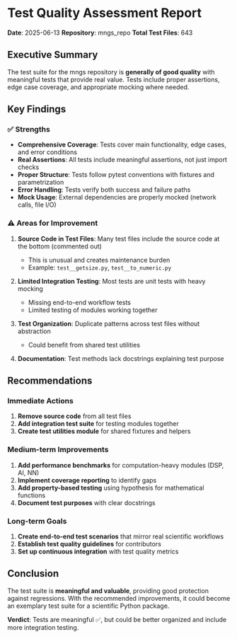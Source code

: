 # Test Quality Assessment Report
**Date**: 2025-06-13
**Repository**: mngs_repo
**Total Test Files**: 643

## Executive Summary

The test suite for the mngs repository is **generally of good quality** with meaningful tests that provide real value. Tests include proper assertions, edge case coverage, and appropriate mocking where needed.

## Key Findings

### ✅ Strengths
- **Comprehensive Coverage**: Tests cover main functionality, edge cases, and error conditions
- **Real Assertions**: All tests include meaningful assertions, not just import checks
- **Proper Structure**: Tests follow pytest conventions with fixtures and parametrization
- **Error Handling**: Tests verify both success and failure paths
- **Mock Usage**: External dependencies are properly mocked (network calls, file I/O)

### ⚠️ Areas for Improvement

1. **Source Code in Test Files**: Many test files include the source code at the bottom (commented out)
   - This is unusual and creates maintenance burden
   - Example: `test__getsize.py`, `test__to_numeric.py`

2. **Limited Integration Testing**: Most tests are unit tests with heavy mocking
   - Missing end-to-end workflow tests
   - Limited testing of modules working together

3. **Test Organization**: Duplicate patterns across test files without abstraction
   - Could benefit from shared test utilities

4. **Documentation**: Test methods lack docstrings explaining test purpose

## Recommendations

### Immediate Actions
1. **Remove source code** from all test files
2. **Add integration test suite** for testing modules together
3. **Create test utilities module** for shared fixtures and helpers

### Medium-term Improvements
1. **Add performance benchmarks** for computation-heavy modules (DSP, AI, NN)
2. **Implement coverage reporting** to identify gaps
3. **Add property-based testing** using hypothesis for mathematical functions
4. **Document test purposes** with clear docstrings

### Long-term Goals
1. **Create end-to-end test scenarios** that mirror real scientific workflows
2. **Establish test quality guidelines** for contributors
3. **Set up continuous integration** with test quality metrics

## Conclusion

The test suite is **meaningful and valuable**, providing good protection against regressions. With the recommended improvements, it could become an exemplary test suite for a scientific Python package.

**Verdict**: Tests are meaningful ✅, but could be better organized and include more integration testing.